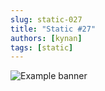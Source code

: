 ```yaml
---
slug: static-027
title: "Static #27"
authors: [kynan]
tags: [static]
---
```


![Example banner](/img/stories/static_new/027.png)
